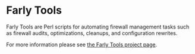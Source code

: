 Farly Tools
==================

Farly Tools are Perl scripts for automating firewall management
tasks such as firewall audits, optimizations, cleanups, and configuration
rewrites.

For more information please see [the Farly Tools project page](http://www.farly.net/tools/overview.html).

